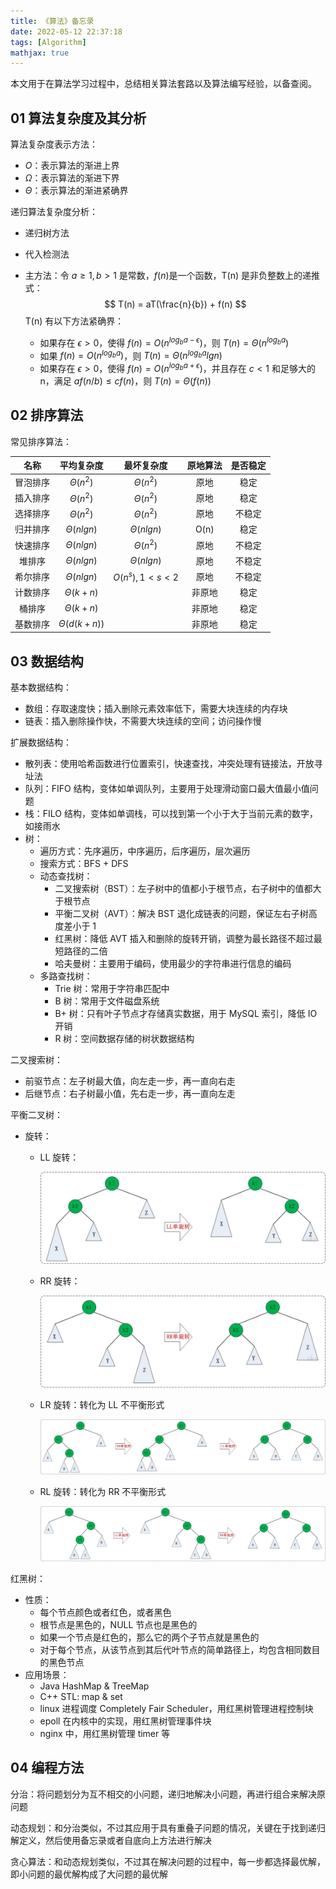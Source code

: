 ```yaml
---
title: 《算法》备忘录
date: 2022-05-12 22:37:18
tags: [Algorithm]
mathjax: true
---
```


本文用于在算法学习过程中，总结相关算法套路以及算法编写经验，以备查阅。

<!-- More -->



## 01 算法复杂度及其分析

算法复杂度表示方法：

+ $O$：表示算法的渐进上界
+ $\Omega$：表示算法的渐进下界
+ $\Theta$：表示算法的渐进紧确界

递归算法复杂度分析：

+ 递归树方法

+ 代入检测法

+ 主方法：令 $a \ge 1, b > 1$ 是常数，$f(n)$​ 是一个函数，T(n) 是非负整数上的递推式：
    $$
    T(n) = aT(\frac{n}{b}) + f(n)
    $$
    T(n) 有以下方法紧确界：

    + 如果存在 $\epsilon > 0$，使得 $f(n) = O(n^{log_ba - \epsilon})$，则 $T(n) = \Theta(n^{log_ba})$   
    + 如果 $f(n) = O(n^{log_ba})$，则 $T(n) = \Theta(n^{log_ba}lgn)$  
    + 如果存在 $\epsilon > 0$，使得 $f(n) = O(n^{log_ba + \epsilon})$，并且存在 $c < 1$ 和足够大的 n，满足 $af(n/b) \le  cf(n)$，则 $T(n) = \Theta(f(n))$   



## 02 排序算法

常见排序算法：

|   名称   |    平均复杂度    |   最坏复杂度    | 原地算法 | 是否稳定 |
| :------: | :--------------: | :-------------: | :------: | :------: |
| 冒泡排序 |  $\Theta(n^2)$   |  $\Theta(n^2)$  |   原地   |   稳定   |
| 插入排序 |  $\Theta(n^2)$   |  $\Theta(n^2)$  |   原地   |   稳定   |
| 选择排序 |  $\Theta(n^2)$   |  $\Theta(n^2)$  |   原地   |  不稳定  |
| 归并排序 |  $\Theta(nlgn)$  | $\Theta(nlgn)$  |   O(n)   |   稳定   |
| 快速排序 |  $\Theta(nlgn)$  |  $\Theta(n^2)$  |   原地   |  不稳定  |
|  堆排序  |  $\Theta(nlgn)$  | $\Theta(nlgn)$  |   原地   |  不稳定  |
| 希尔排序 |  $\Theta(nlgn)$  | $O(n^s), 1<s<2$ |   原地   |  不稳定  |
| 计数排序 |  $\Theta(k+n)$   |                 |  非原地  |   稳定   |
|  桶排序  |  $\Theta(k+n)$   |                 |  非原地  |   稳定   |
| 基数排序 | $\Theta(d(k+n))$ |                 |  非原地  |   稳定   |



## 03 数据结构

基本数据结构：

+ 数组：存取速度快；插入删除元素效率低下，需要大块连续的内存块
+ 链表：插入删除操作快，不需要大块连续的空间；访问操作慢

扩展数据结构：

+ 散列表：使用哈希函数进行位置索引，快速查找，冲突处理有链接法，开放寻址法
+ 队列：FIFO 结构，变体如单调队列，主要用于处理滑动窗口最大值最小值问题
+ 栈：FILO 结构，变体如单调栈，可以找到第一个小于大于当前元素的数字，如接雨水
+ 树：
  + 遍历方式：先序遍历，中序遍历，后序遍历，层次遍历
  + 搜索方式：BFS + DFS
  + 动态查找树：
    + 二叉搜索树（BST）：左子树中的值都小于根节点，右子树中的值都大于根节点
    + 平衡二叉树（AVT）：解决 BST 退化成链表的问题，保证左右子树高度差小于 1 
    + 红黑树：降低 AVT 插入和删除的旋转开销，调整为最长路径不超过最短路径的二倍
    + 哈夫曼树：主要用于编码，使用最少的字符串进行信息的编码
  + 多路查找树：
    + Trie 树：常用于字符串匹配中
    + B 树：常用于文件磁盘系统
    + B+ 树：只有叶子节点才存储真实数据，用于 MySQL 索引，降低 IO 开销
    + R 树：空间数据存储的树状数据结构

二叉搜索树：

+ 前驱节点：左子树最大值，向左走一步，再一直向右走
+ 后继节点：右子树最小值，先右走一步，再一直向左走

平衡二叉树：

+ 旋转：

  + LL 旋转：

    ![img](《算法》备忘录/alg-tree-avl-4.jpg)

  + RR 旋转：

    ![img](《算法》备忘录/alg-tree-avl-5.jpg)

  + LR 旋转：转化为 LL 不平衡形式

    ![img](《算法》备忘录/alg-tree-avl-6.jpg)

  + RL 旋转：转化为 RR 不平衡形式

    ![img](《算法》备忘录/alg-tree-avl-7.jpg)

红黑树：

+ 性质：
  + 每个节点颜色或者红色，或者黑色
  + 根节点是黑色的，NULL 节点也是黑色的
  + 如果一个节点是红色的，那么它的两个子节点就是黑色的
  + 对于每个节点，从该节点到其后代叶节点的简单路径上，均包含相同数目的黑色节点
+ 应用场景：
  + Java HashMap & TreeMap
  + C++ STL: map & set
  + linux 进程调度 Completely Fair Scheduler，用红黑树管理进程控制块
  + epoll 在内核中的实现，用红黑树管理事件块
  + nginx 中，用红黑树管理 timer 等







## 04 编程方法

分治：将问题划分为互不相交的小问题，递归地解决小问题，再进行组合来解决原问题

动态规划：和分治类似，不过其应用于具有重叠子问题的情况，关键在于找到递归解定义，然后使用备忘录或者自底向上方法进行解决

贪心算法：和动态规划类似，不过其在解决问题的过程中，每一步都选择最优解，即小问题的最优解构成了大问题的最优解

































